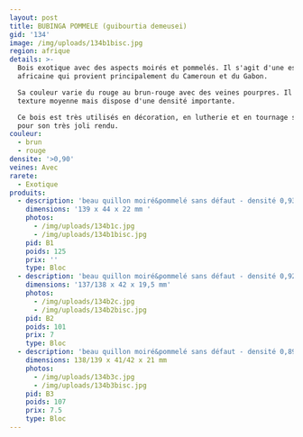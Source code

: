 ```yaml
---
layout: post
title: BUBINGA POMMELE (guibourtia demeusei)
gid: '134'
image: /img/uploads/134b1bisc.jpg
region: afrique
details: >-
  Bois exotique avec des aspects moirés et pommelés. Il s'agit d'une essence
  africaine qui provient principalement du Cameroun et du Gabon. 

  Sa couleur varie du rouge au brun-rouge avec des veines pourpres. Il a une
  texture moyenne mais dispose d'une densité importante. 

  Ce bois est très utilisés en décoration, en lutherie et en tournage sur bois
  pour son très joli rendu.
couleur:
  - brun
  - rouge
densite: '>0,90'
veines: Avec
rarete:
  - Exotique
produits:
  - description: 'beau quillon moiré&pommelé sans défaut - densité 0,93'
    dimensions: '139 x 44 x 22 mm '
    photos:
      - /img/uploads/134b1c.jpg
      - /img/uploads/134b1bisc.jpg
    pid: B1
    poids: 125
    prix: ''
    type: Bloc
  - description: 'beau quillon moiré&pommelé sans défaut - densité 0,92'
    dimensions: '137/138 x 42 x 19,5 mm'
    photos:
      - /img/uploads/134b2c.jpg
      - /img/uploads/134b2bisc.jpg
    pid: B2
    poids: 101
    prix: 7
    type: Bloc
  - description: 'beau quillon moiré&pommelé sans défaut - densité 0,89'
    dimensions: 138/139 x 41/42 x 21 mm
    photos:
      - /img/uploads/134b3c.jpg
      - /img/uploads/134b3bisc.jpg
    pid: B3
    poids: 107
    prix: 7.5
    type: Bloc
---
```


